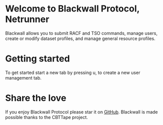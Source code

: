# Welcome to Blackwall Protocol, Netrunner
Blackwall allows you to submit RACF and TSO commands, manage users, create or modify dataset profiles, and manage general resource profiles.

# Getting started
To get started start a new tab by pressing u, to create a new user management tab.

# Share the love
If you enjoy Blackwall Protocol please star it on [GitHub](https://github.com/EmmasBox/blackwall-protocol). Blackwall is made possible thanks to the CBTTape project.